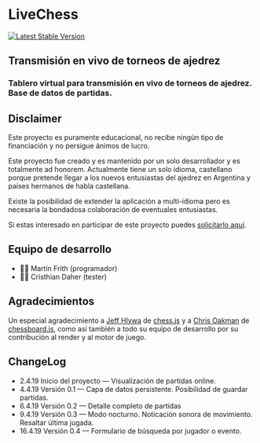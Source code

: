 # LiveChess

[![Latest Stable Version](https://livechess.glitch.me/img/knightpawn.png)](https://livechess.glitch.me)

## Transmisión en vivo de torneos de ajedrez
### Tablero virtual para transmisión en vivo de torneos de ajedrez. Base de datos de partidas.

## Disclaimer
Este proyecto es puramente educacional, no recibe ningún tipo de financiación y no persigue ánimos de lucro.

Este proyecto fue creado y es mantenido por un solo desarrollador y es totalmente ad honorem. Actualmente tiene un solo idioma, castellano porque pretende llegar a los nuevos entusiastas del ajedrez en Argentina y países hermanos de habla castellana. 

Existe la posibilidad de extender la aplicación a multi-idioma pero es necesaria la bondadosa colaboración de eventuales entusiastas.

Si estas interesado en participar de este proyecto puedes <a href="mailto:overlemonsoft@gmail.com?Subject=Hola, Quiero colaborar con el proyecto LiveChess">solicitarlo aquí</a>.

## Equipo de desarrollo
- 👨🏻‍ ‍Martín Frith (programador)
- ‍👨🏻‍ ‍Cristhian Daher (tester)

## Agradecimientos
Un especial agradecimiento a [Jeff Hlywa](https://github.com/jhlywa) de [chess.js](https://github.com/jhlywa/chess.js) y a [Chris Oakman](https://github.com/oakmac) de [chessboard.js](https://github.com/oakmac/chessboardjs), como así también a todo su equipo de desarrollo por su contribución al render y al motor de juego. 

## ChangeLog
- 2.4.19 Inicio del proyecto — Visualización de partidas online.
- 4.4.19 Versión 0.1 — Capa de datos persistente. Posibilidad de guardar partidas.</li>
- 6.4.19 Versión 0.2 — Detalle completo de partidas
- 9.4.19 Versión 0.3 — Modo nocturno. Noticación sonora de movimiento. Resaltar última jugada.
- 16.4.19 Versión 0.4 — Formulario de búsqueda por jugador o evento.